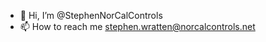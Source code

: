 - 👋 Hi, I’m @StephenNorCalControls
- 📫 How to reach me stephen.wratten@norcalcontrols.net

<!---
StephenNorCalControls/StephenNorCalControls is a ✨ special ✨ repository because its `README.md` (this file) appears on your GitHub profile.
You can click the Preview link to take a look at your changes.
--->
